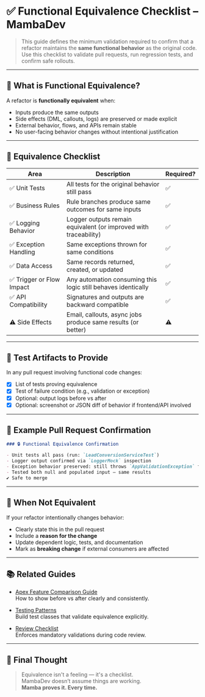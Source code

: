 # ✅ Functional Equivalence Checklist – MambaDev

> This guide defines the minimum validation required to confirm that a refactor maintains the **same functional behavior** as the original code.  
> Use this checklist to validate pull requests, run regression tests, and confirm safe rollouts.

---

## 🎯 What is Functional Equivalence?

A refactor is **functionally equivalent** when:

- Inputs produce the same outputs  
- Side effects (DML, callouts, logs) are preserved or made explicit  
- External behavior, flows, and APIs remain stable  
- No user-facing behavior changes without intentional justification

---

## 🧾 Equivalence Checklist

| Area                      | Description                                                       | Required? |
|---------------------------|-------------------------------------------------------------------|-----------|
| ✅ Unit Tests             | All tests for the original behavior still pass                    | ✅         |
| ✅ Business Rules         | Rule branches produce same outcomes for same inputs               | ✅         |
| ✅ Logging Behavior       | Logger outputs remain equivalent (or improved with traceability)  | ✅         |
| ✅ Exception Handling     | Same exceptions thrown for same conditions                        | ✅         |
| ✅ Data Access            | Same records returned, created, or updated                        | ✅         |
| ✅ Trigger or Flow Impact | Any automation consuming this logic still behaves identically     | ✅         |
| ✅ API Compatibility      | Signatures and outputs are backward compatible                    | ✅         |
| ⚠️ Side Effects           | Email, callouts, async jobs produce same results (or better)       | ⚠️         |

---

## 🧪 Test Artifacts to Provide

In any pull request involving functional code changes:

- [x] List of tests proving equivalence
- [x] Test of failure condition (e.g., validation or exception)
- [x] Optional: output logs before vs after
- [x] Optional: screenshot or JSON diff of behavior if frontend/API involved

---

## 📝 Example Pull Request Confirmation

```markdown
### 🔒 Functional Equivalence Confirmation

- Unit tests all pass (run: `LeadConversionServiceTest`)
- Logger output confirmed via `LoggerMock` inspection
- Exception behavior preserved: still throws `AppValidationException` for invalid Lead
- Tested both null and populated input — same results
✔️ Safe to merge
```

---

## 🚫 When Not Equivalent

If your refactor intentionally changes behavior:

- Clearly state this in the pull request
- Include a **reason for the change**
- Update dependent logic, tests, and documentation
- Mark as **breaking change** if external consumers are affected

---

## 📚 Related Guides

- [Apex Feature Comparison Guide](./apex-feature-comparison.md)  
  How to show before vs after clearly and consistently.

- [Testing Patterns](../testing-patterns.md)  
  Build test classes that validate equivalence explicitly.

- [Review Checklist](../fundamentals/apex-review-checklist.md)  
  Enforces mandatory validations during code review.

---

## 🧠 Final Thought

> Equivalence isn't a feeling — it's a checklist.  
> MambaDev doesn’t assume things are working.  
> **Mamba proves it. Every time.**
